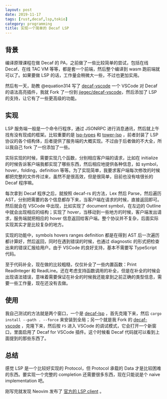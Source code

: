 ```yaml
---
layout: post
date: 2019-11-17
tags: [rust,decaf,lsp,tokio]
category: programming
title: 实现一个简单的 Decaf LSP 
---
```


## 背景

编译原理课程在做 Decaf 的 PA，之前做了一些比较简单的尝试，包括在线 Decaf、在线 TAC VM 等等，都是套一个前端，然后整个编译到 wasm 跑前端就可以了。如果要做 LSP 的话，工作量会稍微大一些，不过也更加实用。

然后有一天，助教 @equation314 写了 [decaf-vscode](https://github.com/equation314/decaf-vscode) 一个 VSCode 对 Decaf 的语法高亮插件，我就 Fork 了一份到 [jiegec/decaf-vscode](https://github.com/jiegec/decaf-vscode)，然后添加了 LSP 的支持，让它有了一些更高级的功能。

## 实现

LSP 服务端一般是一个命令行程序，通过 JSONRPC 进行消息通讯，然后就上午找有没有现成的框架。比较重要的是 [lsp-types](https://crates.io/crates/lsp-types) 和 [tower-lsp](https://crates.io/crates/tower-lsp) ，前者封装了 LSP 协议的各个结构体，后者提供了服务端的大概实现。不过由于后者做的不大全，所以我自己 fork 了一份添加了一些。

实际实现的时候，需要实现几个函数，分别相应客户端的请求，比如在 initialize 的时候告诉客户端我都实现了哪些东西，然后相应地提供各种信息，如 symbol，hover，folding，definition 等等。为了实现简单，我要求客户端每次修改的时候都把完整的文件传过来，虽然不是很高效，但是很简单，目前也没有啥很长的 Decaf 程序嘛。

每次拿到 Decaf 程序之后，就按照 decaf-rs 的方法，Lex 然后 Parse，然后遍历 AST，分别把需要的各个信息都存下来，当客户端在请求的时候，直接返回即可。然后就会在 VSCode 中出现，比如实现了 document symbol，在左边的 Outline 中就会出现相应的结构；实现了 hover，当移动到一些地方的时候，客户端发出请求，服务端就把相应的 hover 信息返回给客户端。整个协议并不复杂，后面实际实现其实才是比较复杂的地方。

实现的功能中，symbols hovers ranges definition 都是在得到 AST 后一次遍历都计算好，然后返回，同时在遇到错误的时候，也通过 diagnostic 的形式把检查出来的错误汇报给用户。由于 VSCode 的良好支持，基本不需要写 TypeScript 代码。

至于代码补全，现在做的比较粗糙，仅仅补全了一些内置函数：Print ReadInteger 和 ReadLine。还在考虑支持函数调用的补全，但是在补全的时候会出现语法错误，意味着需要保证在补全的时候我还能拿到之前正确的类型信息，需要一些工作量，现在还没有去做。

## 使用

我自己测试的方法就是两个窗口，一个是 [decaf-lsp](https://github.com/jiegec/decaf-lsp) ，首先克隆下来，然后 `cargo install --path . --force` 来安装到全局；另一个就是我 Fork 的 [decaf-vscode](https://github.com/jiegec/decaf-vscode) ，克隆下来，然后按 `F5` 进入 VSCode 的调试模式，它会打开一个新窗口，里面启用了 Decaf for VSCode 插件。这个时候看 Decaf 代码就可以看到上面提到的那些东西了。

## 总结

感觉 LSP 是一个比较好实现的 Protocol，但 Protocol 承载的 Data 才是比较困难的东西。要实现一个完整的 completion 还需要很多东西，现在只能说是个 naive implementation 吧。

刚写完就发现 Neovim 发布了 [官方的 LSP client](https://github.com/neovim/nvim-lsp) 。